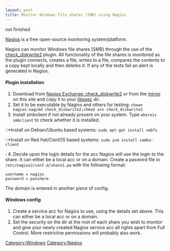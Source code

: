 ```yaml
---
layout: post 
title: Monitor Windows file shares (SMB) using Nagios
---
```


not finished

[Nagios](Nagios "wikilink") is a free open-source monitoring
system/platform.

Nagios can monitor Windows file shares (SMB) through the use of the
[check\_diskwrite2](http://exchange.nagios.org/directory/Plugins/Operating-Systems/Windows/check_diskwrite2/details)
plugin. All functonality of the file shares is monitored as the plugin
connects, creates a file, writes to a file, compares the contents to a
copy kept locally and then deletes it. If any of the tests fail an alert
is generated in Nagios.

#### Plugin installation

1.  Download from [Nagios Exchange:
    check\_diskwrite2](http://exchange.nagios.org/components/com_mtree/attachment.php?link_id=958&cf_id=24)
    or from the
    [mirror](http://ben.goodacre.name/nagios/check_diskwrite2) on this
    site and copy it to your [libexec](Nagios#Plugins "wikilink") dir.
2.  Set it to be executable by Nagios and others for testing:
    `chown nagios:nagcmd check_diskwrite2;chmod a+x check_diskwrite2`
3.  Install smbclient if not already present on your system. Type
    `whereis smbclient` to check whether it is installed.

::\*Install on Debian/Ubuntu based systems: `sudo apt-get install smbfs`

::\*Install on Red Hat/CentOS based systems:
`sudo yum install samba-client`

:   4\. Decide upon the login details for the acc Nagios will use the login
    to the share. It can either be a local acc or on a domain. Create a
    pasword file in `/etc/nagios2/conf.d/share1.pw` with the following
    format:

<!-- -->

    username = nagios
    password = passhere

The domain is entered in another piece of config.

#### Windows config

1.  Create a service acc for Nagios to use, using the details set above.
    This can either be a local acc or on a domain.
2.  Set the security on the dir at the root of each share you wish to
    monitor and give your newly created Nagios service acc all rights
    apart from Full Control. More restrictive permissions will probably
    also work.

[Category:Windows](Category:Windows "wikilink")
[Category:Nagios](Category:Nagios "wikilink")
